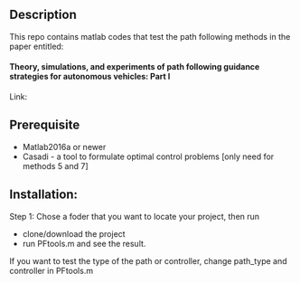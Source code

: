 ## Description

This repo contains matlab codes that test the path following methods in the paper entitled:

####  Theory, simulations, and experiments of path following guidance strategies for autonomous vehicles: Part I 
Link: 

 
## Prerequisite

- Matlab2016a or newer
- Casadi - a tool to formulate optimal control problems [only need for methods 5 and 7]

## Installation:

Step 1: Chose a foder that you want to locate your project, then run 

- clone/download the project
- run PFtools.m and see the result.

 If you want to test the type of the path or controller, change path_type and controller in PFtools.m